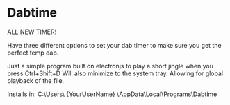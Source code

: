 # Dabtime
ALL NEW TIMER!

Have three different options to set your dab timer to make sure you get the perfect temp dab.

Just a simple program built on electronjs to play a short jingle when you press Ctrl+Shift+D
Will also minimize to the system tray. Allowing for global playback of the file.

Installs in:
C:\Users\ {YourUserName} \AppData\Local\Programs\Dabtime
